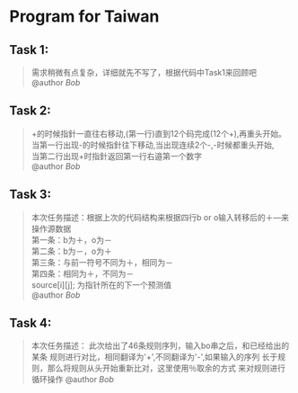 # Program for Taiwan 
## Task 1:
> 需求稍微有点复杂，详细就先不写了，根据代码中Task1来回顾吧  
  @author *Bob*

	
	
	

## Task 2:
> +的时候指針一直往右移动,(第一行)直到12个码完成(12个+),再重头开始。  
  当第一行出现-的时候指針往下移动,当出现连续2个-,-时候都重头开始,  
  当第二行出现+时指針返回第一行右邉第一个数字  
  @author *Bob*



## Task 3:
> 本次任务描述：根据上次的代码结构来根据四行b or o输入转移后的＋—来操作源数据  
  第一条：b为＋，o为－  
  第二条：b为－，o为＋  
  第三条：与前一符号不同为＋，相同为－  
  第四条：相同为＋，不同为－  
  source[i][j];  为指针所在的下一个预测值  
  @author *Bob*


## Task 4:
> 本次任务描述：
  此次给出了46条规则序列，输入bo串之后，和已经给出的某条
  规则进行对比，相同翻译为'+',不同翻译为'-',如果输入的序列
  长于规则，那么将规则从头开始重新比对，这里使用％取余的方式
  来对规则进行循环操作
  @author *Bob*